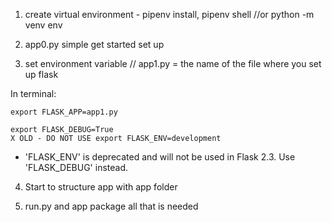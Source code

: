 1. create virtual environment - pipenv install, pipenv shell
//or python -m venv env
2. app0.py simple get started set up

3. set environment variable // app1.py = the name of the file where you set up flask

In terminal:
```
export FLASK_APP=app1.py
```
```
export FLASK_DEBUG=True  
X OLD - DO NOT USE export FLASK_ENV=development
```

- 'FLASK_ENV' is deprecated and will not be used in Flask 2.3. Use 'FLASK_DEBUG' instead.


4. Start to structure app with app folder 

5. run.py and app package all that is needed